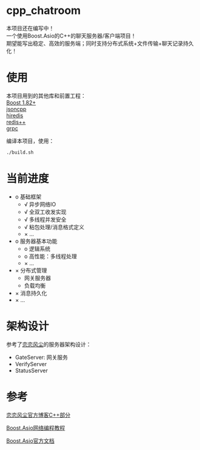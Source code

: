 # cpp_chatroom
本项目还在编写中！<br>
一个使用Boost.Asio的C++的聊天服务器/客户端项目！<br>
期望能写出稳定、高效的服务端；同时支持分布式系统+文件传输+聊天记录持久化！

# 使用
本项目用到的其他库和前置工程：<br>
[Boost 1.82+](https://www.boost.org/releases/latest/) <br>
[jsoncpp](https://github.com/open-source-parsers/jsoncpp) <br>
[hiredis](https://github.com/redis/hiredis) <br>
[redis++](https://github.com/sewenew/redis-plus-plus) <br>
[grpc](https://github.com/grpc/grpc/) <br>

编译本项目，使用：
```bash
./build.sh
```

# 当前进度
- o 基础框架
    - √ 异步网络IO
    - √ 全双工收发实现
    - √ 多线程并发安全
    - √ 粘包处理/消息格式定义
    - × ...
- o 服务器基本功能
    - o 逻辑系统
    - o 高性能：多线程处理
    - × ...
- × 分布式管理
    - 网关服务器
    - 负载均衡
- × 消息持久化
- × ...

# 架构设计
参考了[恋恋风尘](https://llfc.club/category?catid=225RaiVNI8pFDD5L4m807g7ZwmF#!aid/2eIZbBf2pkVGQG1oPdRLDtTDLo0)的服务器架构设计：
- GateServer: 网关服务
- VerifyServer
- StatusServer

# 参考
[恋恋风尘官方博客C++部分](https://llfc.club/category?catid=225RaiVNI8pFDD5L4m807g7ZwmF)

[Boost.Asio网络编程教程](https://mmoaay.gitbooks.io/boost-asio-cpp-network-programming-chinese/content/)

[Boost.Asio官方文档](https://www.boost.org/doc/libs/latest/doc/html/boost_asio.html)